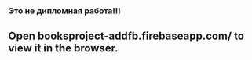 

### Это не дипломная работа!!!
## Open  booksproject-addfb.firebaseapp.com/  to view it in the browser.
